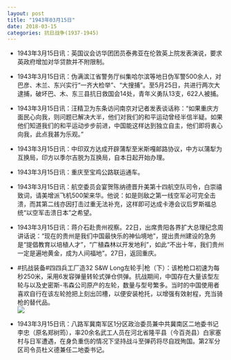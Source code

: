 ```yaml
---
layout: post
title: "1943年03月15日"
date: 2018-03-15
categories: 抗日战争(1937-1945)
---
```


<meta name="referrer" content="no-referrer" />

- 1943年3月15日讯：英国议会访华团团员泰弗亚在伦敦英上院发表演说，要求英政府增加对华贷款并不附限制。 

- 1943年3月15日讯：伪满滨江省警务厅纠集哈尔滨等地日伪军警500余人，对巴彦、木兰、东兴实行“一齐大检举”、“大搜捕”。至5月25日，共进行两次大逮捕，破坏巴、木、东三县抗日救国会14处，青年义勇队13支，622人被捕。 

- 1943年3月15日讯：汪精卫为东条访问南京对记者发表谈话称：“如果重庆方面民心向我，则问题已解决大半，他们对我们的和平运动曾经半信半疑。如果他们知道我们的和平运动步步前进，中国能这样达到独立自主，他们即将衷心向我，此点我甚为乐观。” 

- 1943年3月15日讯：中印双方达成开辟蒲犁至米斯嘎邮路协议，中方以蒲犁为互换局，印方以季尔吉脱为互换局，自本日起开始办理。 

- 1943年3月15日讯：重庆至宝鸡公路联运通车。 

- 1943年3月15日讯：航空委员会宴贺陈纳德晋升美第十四航空队司令，白崇禧致词，请美增派飞机500架来华。他说：如是则敌之第一线空军必可完全击溃，而其第二线亦因打击过重无法补充，这样即可达成卡港会议后罗斯福总统“以空军击溃日本”之希望。 

- 1943年3月15日讯：蒋介石赴贵州视察。22日，出席贵阳各界扩大总理纪念周讲话说：“现在的贵州是我们中国最快乐的神仙境地”，提出贵州建设的急务是“提倡教育以培植人才”，“广植森林以开发地利”，如此“不出十年，我们贵州一定是遍地黄金，成为人间福地”。27日，返回重庆。 

- #抗战装备#四四兵工厂造32 S&W Long左轮手|枪（下）：该枪枪口初速为每秒250米，采用6发容弹量转轮式弹仓供弹。抗战期间，中国存在大量该型左轮与以及史密斯-韦森公司原产的左轮，数量与型号繁多。当时的中国使用者喜欢自行在该左轮抢把上刻出凹槽，以便安装枪托，以增强有效射程，充当骑枪的替代品。 <br/><img src="https://wx1.sinaimg.cn/large/aca367d8ly1fpd9tlma4tj20d608375n.jpg" />

- 1943年3月15日讯：八路军冀南军区1分区政治委员兼中共冀南区二地委书记李忠（原名郑树筠），率20余名武工人员在河北省隆平县（今百尧县）白家塞村与日军遭遇，在身负重伤的情况下坚持战斗至弹药将尽自戕殉国。第2军分区司令员杜义德兼任二地委书记。 

